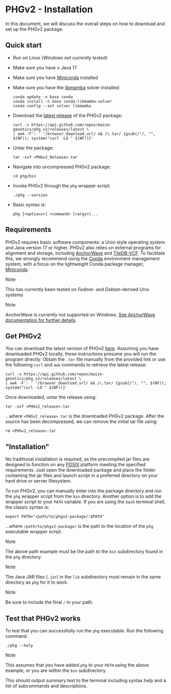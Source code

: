 # PHGv2 - Installation

In this document, we will discuss the overall steps on how
to download and set up the PHGv2 package.

## Quick start
* Run on Linux (_Windows not currently tested_)
* Make sure you have $\geq$ Java 17
* Make sure you have [Miniconda](https://docs.conda.io/projects/miniconda/en/latest/index.html#quick-command-line-install) installed
* Make sure you have the [libmamba]() solver installed:
  ```shell
  conda update -n base conda
  conda install -n base conda-libmamba-solver
  conda config --set solver libmamba
  ```
* Download the [latest release](https://github.com/maize-genetics/phg_v2/releases/latest) of the PHGv2 package:
  ```shell
  curl -s https://api.github.com/repos/maize-genetics/phg_v2/releases/latest \
  | awk -F': ' '/browser_download_url/ && /\.tar/ {gsub(/"/, "", $(NF)); system("curl -LO " $(NF))}'
  ```
* Untar the package:
  ```shell
  tar -xvf <PHGv2_Release>.tar
  ```
  
* Navigate into uncompressed PHGv2 package:
  ```shell
  cd phg/bin
  ```
* Invoke PHGv2 through the `phg` wrapper script:
  ```shell
  ./phg --version
  ```
* Basic syntax is:
  ```shell
  phg [<options>] <command> [<args>]...
  ```

## Requirements
PHGv2 requires basic software components: a Unix-style operating 
system and Java version 17 or higher. PHGv2 
also relies on external programs for alignment and storage, including 
[AnchorWave](https://github.com/baoxingsong/AnchorWave) and 
[TileDB-VCF](https://docs.tiledb.com/main/integrations-and-extensions/genomics/population-genomics). 
To facilitate this, we strongly recommend using the 
[Conda](https://en.wikipedia.org/wiki/Conda_(package_manager)) 
environment management system, with a focus on the lightweight Conda 
package manager, [Miniconda](https://conda.io/miniconda.html).

> [!NOTE]
> This has currently been tested on _Fedora_- and 
> _Debian_-derived Unix systems

> [!NOTE]
> AnchorWave is currently not supported on Windows. 
> [See AnchorWave documentation for further details](https://github.com/baoxingsong/AnchorWave#installation).


## Get PHGv2
You can download the latest version of PHGv2 
[here](https://github.com/maize-genetics/phg_v2/releases/latest). 
Assuming you have downloaded PHGv2 locally, these instructions 
presume you will run the program directly. Obtain the `.tar` file 
manually from the provided link or use the following `curl` and `awk` 
commands to retrieve the latest release:

```shell
curl -s https://api.github.com/repos/maize-genetics/phg_v2/releases/latest \
| awk -F': ' '/browser_download_url/ && /\.tar/ {gsub(/"/, "", $(NF)); system("curl -LO " $(NF))}'
```

Once downloaded, untar the release using:
```
tar -xvf <PHGv2_release>.tar
```
...where `<PHGv2_release>.tar` is the
downloaded PHGv2 package. After the source has been decompressed,
we can remove the initial tar file using: 
```
rm <PHGv2_release>.tar
```


## "Installation"
No traditional installation is required, as the precompiled jar 
files are designed to function on any 
[POSIX](https://en.wikipedia.org/wiki/POSIX) platform meeting the 
specified requirements. Just open the downloaded package and place 
the folder containing the jar files and launch script in a preferred 
directory on your hard drive or server filesystem.

To run PHGv2, you can manually enter into the package directory and
run the `phg` wrapper script from the `bin` directory. Another
option is to add the wrapper script to your `PATH` variable. If you
are using the `bash` terminal shell, the classic syntax is:

```shell
export PATH="/path/to/phgv2-package/:$PATH"
```

...where `/path/to/phgv2-package/` is the path to the location of the
`phg` executable wrapper script.

> [!NOTE]
> The above path example must be the path to the `bin` subdirectory
> found in the `phg` directory.
 
> [!NOTE]
> The Java JAR files (`.jar`) in the `lib` subdirectory
> must remain in the same directory as `phg` for it to work.

> [!NOTE]
> Be sure to include the final `/` in your path.


## Test that PHGv2 works
To test that you can successfully run the `phg` executable. Run
the following command:

```shell
./phg --help
```

> [!NOTE]
> This assumes that you have added `phg` to your `PATH` using the
> above example, or you are within the `bin` subdirectory.

This should output summary text to the terminal including syntax
help and a list of subcommands and descriptions.

